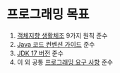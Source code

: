 # ‍프로그래밍 목표

1. [객체지향 생활체조](ObjectCalisthenics.md) 9가지 원칙 준수
2. [Java 코드 컨벤션 가이드](GoogleJavaCodeStyle.md) 준수
3. [JDK 17 버전](JdkVersion.md) 준수
4. 이 외 공통 [프로그래밍 요구 사항](../README.md) 준수